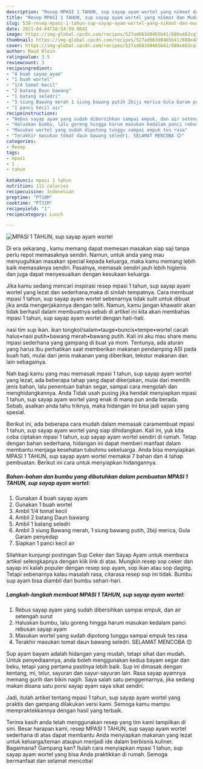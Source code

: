 ```yaml
---
description: "Resep MPASI 1 TAHUN, sup sayap ayam wortel yang nikmat dan Mudah Dibuat"
title: "Resep MPASI 1 TAHUN, sup sayap ayam wortel yang nikmat dan Mudah Dibuat"
slug: 538-resep-mpasi-1-tahun-sup-sayap-ayam-wortel-yang-nikmat-dan-mudah-dibuat
date: 2021-04-04T16:54:59.064Z
image: https://img-global.cpcdn.com/recipes/527ad663d8465b41/680x482cq70/mpasi-1-tahun-sup-sayap-ayam-wortel-foto-resep-utama.jpg
thumbnail: https://img-global.cpcdn.com/recipes/527ad663d8465b41/680x482cq70/mpasi-1-tahun-sup-sayap-ayam-wortel-foto-resep-utama.jpg
cover: https://img-global.cpcdn.com/recipes/527ad663d8465b41/680x482cq70/mpasi-1-tahun-sup-sayap-ayam-wortel-foto-resep-utama.jpg
author: Maud Klein
ratingvalue: 3.5
reviewcount: 3
recipeingredient:
- "4 buah sayap ayam"
- "1 buah wortel"
- "1/4 tomat kecil"
- "2 batang Daun bawang"
- "1 batang seledri"
- "3 siung Bawang merah 1 siung bawang putih 2biji merica Gula Garam penyedap"
- "1 panci kecil air"
recipeinstructions:
- "Rebus sayap ayam yang sudah dibersihkan sampai empuk, dan air setengah surut"
- "Haluskan bumbu, lalu goreng hingga harum masukan kedalam panci rebusan sayap ayam"
- "Masukan wortel yang sudah dipotong tunggu sampai empuk tes rasa"
- "Terakhir masukan tomat daun bawang seledri. SELAMAT MENCOBA 😊"
categories:
- Resep
tags:
- mpasi
- 1
- tahun

katakunci: mpasi 1 tahun 
nutrition: 111 calories
recipecuisine: Indonesian
preptime: "PT10M"
cooktime: "PT31M"
recipeyield: "1"
recipecategory: Lunch

---
```



![MPASI 1 TAHUN, sup sayap ayam wortel](https://img-global.cpcdn.com/recipes/527ad663d8465b41/680x482cq70/mpasi-1-tahun-sup-sayap-ayam-wortel-foto-resep-utama.jpg)

Di era  sekarang , kamu memang dapat memesan masakan siap saji tanpa perlu repot memasaknya sendiri. Namun, untuk anda yang mau menyuguhkan masakan special kepada keluarga, maka kamu memang lebih baik memasaknya sendiri. Pasalnya, memasak sendiri jauh lebih higienis dan juga dapat menyesuaikan dengan kesukaan keluarga.

Jika kamu sedang mencari inspirasi resep mpasi 1 tahun, sup sayap ayam wortel yang lezat dan sederhana,maka di sinilah tempatnya. Cara membuat mpasi 1 tahun, sup sayap ayam wortel  sebenarnya tidak sulit untuk dibuat jika anda mengerjakannya dengan teliti. Namun, kamu jangan khawatir akan tidak berhasil dalam membuatnya 
sebab di artikel ini kita akan membahas mpasi 1 tahun, sup sayap ayam wortel dengan hati-hati.  

nasi tim sup ikan. ikan tongkol/salam•tauge•buncis•tempe•wortel cacah halus•nasi putih•bawang merah•bawang putih. Kali ini aku mau share menu mpasi sederhana yang gampang di buat ya mom. Tentunya, ada aturan yang harus ibu perhatikan saat memberikan makanan pendamping ASI pada buah hati, mulai dari jenis makanan yang diberikan, tekstur makanan dan lain sebagainya.

Nah bagi kamu yang mau memasak mpasi 1 tahun, sup sayap ayam wortel yang lezat, ada beberapa tahap yang dapat dikerjakan, mulai dari memilih jenis bahan, lalu penentuan bahan segar, sampai cara mengolah dan menghidangkannya. Anda Tidak usah pusing jika hendak menyiapkan mpasi 1 tahun, sup sayap ayam wortel yang enak di mana pun anda berada. Sebab, asalkan anda  tahu triknya, maka hidangan ini bisa jadi sajian yang spesial.

Berikut ini, ada beberapa cara mudah dalam memasak caramembuat mpasi 1 tahun, sup sayap ayam wortel yang siap dihidangkan. Kali ini, yuk kita coba ciptakan mpasi 1 tahun, sup sayap ayam wortel sendiri di rumah. Tetap dengan bahan sederhana, hidangan ini dapat memberi manfaat dalam membantu menjaga kesehatan tubuhmu sekeluarga. Anda bisa menyiapkan MPASI 1 TAHUN, sup sayap ayam wortel memakai 7 bahan dan 4 tahap pembuatan. Berikut ini cara untuk menyiapkan hidangannya.

<!--inarticleads1-->

##### Bahan-bahan dan bumbu yang dibutuhkan dalam pembuatan MPASI 1 TAHUN, sup sayap ayam wortel:

1. Gunakan 4 buah sayap ayam
1. Gunakan 1 buah wortel
1. Ambil 1/4 tomat kecil
1. Ambil 2 batang Daun bawang
1. Ambil 1 batang seledri
1. Ambil 3 siung Bawang merah, 1 siung bawang putih, 2biji merica, Gula Garam penyedap
1. Siapkan 1 panci kecil air


Silahkan kunjungi postingan Sup Ceker dan Sayap Ayam untuk membaca artikel selengkapnya dengan klik link di atas. Mungkin resep sop ceker dan sayap ini kalah populer dengan resep sop ayam, sop ikan atau sop daging. Tetapi sebenarnya kalau masalah rasa, citarasa resep sop ini tidak. Bumbu sup ayam bisa diambil dari bumbu sehari-hari. 

<!--inarticleads2-->

##### Langkah-langkah membuat MPASI 1 TAHUN, sup sayap ayam wortel:

1. Rebus sayap ayam yang sudah dibersihkan sampai empuk, dan air setengah surut
1. Haluskan bumbu, lalu goreng hingga harum masukan kedalam panci rebusan sayap ayam
1. Masukan wortel yang sudah dipotong tunggu sampai empuk tes rasa
1. Terakhir masukan tomat daun bawang seledri. SELAMAT MENCOBA 😊


Sup ayam bayam adalah hidangan yang mudah, tetapi sihat dan mudah. Untuk penyediaannya, anda boleh menggunakan kedua bayam segar dan beku, tetapi yang pertama pastinya lebih baik. Sup ini dimasak dengan kentang, mi, telur, sayuran dan sayur-sayuran lain. Rasa sayap ayamnya memang gurih dan bikin nagih. Saya salah satu penggemarnya, jika sedang makan disana satu porsi sayap ayam saya sikat sendiri. 

Jadi, itulah artikel tentang  mpasi 1 tahun, sup sayap ayam wortel  yang praktis dan gampang dilakukan versi kami. Semoga kamu mampu mempraktekkannya dengan hasil yang terbaik. 

Terima kasih anda telah menggunakan resep yang tim kami tampilkan di sini. Besar harapan kami, resep  MPASI 1 TAHUN, sup sayap ayam wortel sederhana di atas dapat membantu Anda menyiapkan makanan yang lezat untuk keluarga/teman ataupun menjadi ide dalam berbisnis kuliner. Bagaimana? Gampang kan? Itulah cara menyiapkan mpasi 1 tahun, sup sayap ayam wortel yang bisa Anda praktikkan di rumah. Semoga bermanfaat dan selamat mencoba!


